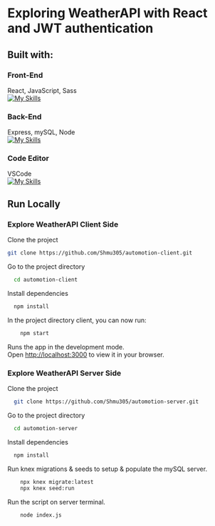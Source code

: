 # Exploring WeatherAPI with React and JWT authentication

## Built with: 

### Front-End
React, JavaScript, Sass \
[![My Skills](https://skillicons.dev/icons?i=react,js,sass)](https://skillicons.dev/)

### Back-End
Express, mySQL, Node \
[![My Skills](https://skillicons.dev/icons?i=express,mysql,nodejs)](https://skillicons.dev)

### Code Editor
VSCode \
[![My Skills](https://skillicons.dev/icons?i=vscode)](https://skillicons.dev)



## Run Locally

### Explore WeatherAPI Client Side
Clone the project

```bash
git clone https://github.com/Shmu305/automotion-client.git
```

Go to the project directory

```bash
  cd automotion-client
```

Install dependencies

```bash
  npm install
```

In the project directory client, you can now run:

```bash
    npm start
```
Runs the app in the development mode.\
Open [http://localhost:3000](http://localhost:3000) to view it in your browser.

### Explore WeatherAPI Server Side
Clone the project

```bash
  git clone https://github.com/Shmu305/automotion-server.git
```

Go to the project directory

```bash
  cd automotion-server
```

Install dependencies

```bash
  npm install
```

Run knex migrations & seeds to setup & populate the mySQL server.
```bash
    npx knex migrate:latest
    npx knex seed:run
```

Run the script on server terminal.
```bash
    node index.js
```
